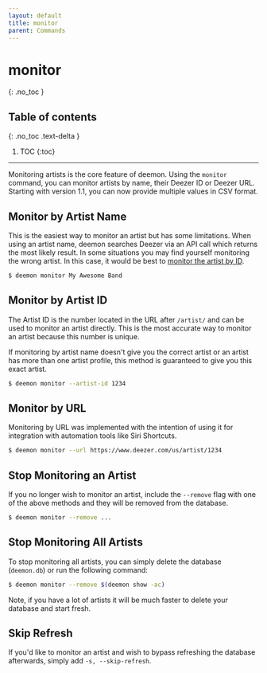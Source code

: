 ```yaml
---
layout: default
title: monitor
parent: Commands
---
```


# monitor
{: .no_toc }

## Table of contents
{: .no_toc .text-delta }

1. TOC
{:toc}

---
Monitoring artists is the core feature of deemon. Using the `monitor` command, you can monitor artists by name, their Deezer ID or Deezer URL. Starting with version 1.1, you can now provide multiple values in CSV format.

## Monitor by Artist Name
This is the easiest way to monitor an artist but has some limitations. When using an artist name, deemon searches Deezer via an API call which returns the most likely result. In some situations you may find yourself monitoring the wrong artist. In this case, it would be best to [monitor the artist by ID](#monitor-by-artist-id).
```bash
$ deemon monitor My Awesome Band
```

## Monitor by Artist ID
The Artist ID is the number located in the URL after `/artist/` and can be used to monitor an artist directly. This is the most accurate way to monitor an artist because this number is unique.

If monitoring by artist name doesn't give you the correct artist or an artist has more than one artist profile, this method is guaranteed to give you this exact artist.

```bash
$ deemon monitor --artist-id 1234
```

## Monitor by URL
Monitoring by URL was implemented with the intention of using it for integration with automation tools like Siri Shortcuts.

```bash
$ deemon monitor --url https://www.deezer.com/us/artist/1234
```

## Stop Monitoring an Artist
If you no longer wish to monitor an artist, include the `--remove` flag with one of the above methods and they will be removed from the database.

```bash
$ deemon monitor --remove ...
```

## Stop Monitoring All Artists
To stop monitoring all artists, you can simply delete the database (`deemon.db`) or run the following command:
```bash
$ deemon monitor --remove $(deemon show -ac)
```

Note, if you have a lot of artists it will be much faster to delete your database and start fresh.

## Skip Refresh
If you'd like to monitor an artist and wish to bypass refreshing the database afterwards, simply add `-s, --skip-refresh`.
